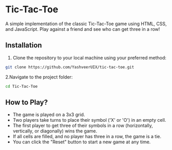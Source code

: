 
# Tic-Tac-Toe

A simple implementation of the classic Tic-Tac-Toe game using HTML, CSS, and JavaScript. Play against a friend and see who can get three in a row!

## Installation

1. Clone the repository to your local machine using your preferred method:

```bash
git clone https://github.com/YashveerUIX/tic-tac-toe.git
```
2.Navigate to the project folder:
```bash
cd Tic-Tac-Toe

```
    
## How to Play?

* The game is played on a 3x3 grid.
* Two players take turns to place their symbol ('X' or 'O') in an empty cell.
* The first player to get three of their symbols in a row (horizontally, vertically, or diagonally) wins the game.
* If all cells are filled, and no player has three in a row, the game is a tie.
* You can click the "Reset" button to start a new game at any time.


